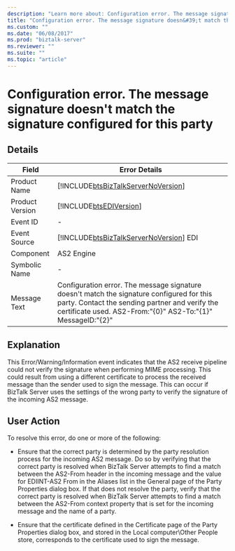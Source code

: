 ```yaml
---
description: "Learn more about: Configuration error. The message signature doesn&#39;t match the signature configured for this party"
title: "Configuration error. The message signature doesn&#39;t match the signature configured for this party"
ms.custom: ""
ms.date: "06/08/2017"
ms.prod: "biztalk-server"
ms.reviewer: ""
ms.suite: ""
ms.topic: "article"
---
```

# Configuration error. The message signature doesn&#39;t match the signature configured for this party
## Details  
  
|      Field           |         Error Details                                                                                                                                                                                                   |
|-----------------|------------------------------------------------------------------------------------------------------------------------------------------------------------------------------------------------------------|
|  Product Name   |                                                             [!INCLUDE[btsBizTalkServerNoVersion](../includes/btsbiztalkservernoversion-md.md)]                                                             |
| Product Version |                                                                         [!INCLUDE[btsEDIVersion](../includes/btsediversion-md.md)]                                                                         |
|    Event ID     |                                                                                                     -                                                                                                      |
|  Event Source   |                                                           [!INCLUDE[btsBizTalkServerNoVersion](../includes/btsbiztalkservernoversion-md.md)] EDI                                                           |
|    Component    |                                                                                                 AS2 Engine                                                                                                 |
|  Symbolic Name  |                                                                                                     -                                                                                                      |
|  Message Text   | Configuration error. The message signature doesn't match the signature configured for this party. Contact the sending partner and verify the certificate used. AS2-From:"{0}" AS2-To:"{1}" MessageID:"{2}" |
  
## Explanation  
 This Error/Warning/Information event indicates that the AS2 receive pipeline could not verify the signature when performing MIME processing. This could result from using a different certificate to process the received message than the sender used to sign the message. This can occur if BizTalk Server uses the settings of the wrong party to verify the signature of the incoming AS2 message.  
  
## User Action  
 To resolve this error, do one or more of the following:  
  
-   Ensure that the correct party is determined by the party resolution process for the incoming AS2 message. Do so by verifying that the correct party is resolved when BizTalk Server attempts to find a match between the AS2-From header in the incoming message and the value for EDIINT-AS2 From in the Aliases list in the General page of the Party Properties dialog box. If that does not resolve the party, verify that the correct party is resolved when BizTalk Server attempts to find a match between the AS2-From context property that is set for the incoming message and the name of a party.  
  
-   Ensure that the certificate defined in the Certificate page of the Party Properties dialog box, and stored in the Local computer\Other People store, corresponds to the certificate used to sign the message.
